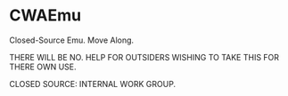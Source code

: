 CWAEmu
======

Closed-Source Emu. Move Along.



THERE WILL BE NO. HELP FOR OUTSIDERS WISHING TO TAKE THIS FOR THERE OWN USE.

CLOSED SOURCE: INTERNAL WORK GROUP.
